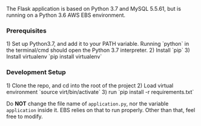 The Flask application is based on Python 3.7 and MySQL 5.5.61, but is running on a Python 3.6 AWS EBS environment.

<h3> Prerequisites </h3>
1) Set up Python3.7, and add it to your PATH variable. Running `python` in the terminal/cmd should open the Python 3.7 interpreter.
2) Install `pip`
3) Install virtualenv `pip install virtualenv` 

<h3> Development Setup </h3>
1) Clone the repo, and cd into the root of the project
2) Load virtual environment `source virt/bin/activate`
3) run `pip install -r requirements.txt`

Do <b>NOT</b> change the file name of `application.py`, nor the variable `application` inside it. EBS relies on that to run properly. Other than that, feel free to modify.